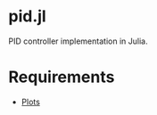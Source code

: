 # pid.jl

PID controller implementation in Julia.

# Requirements

* [Plots](https://docs.juliaplots.org/stable/)

